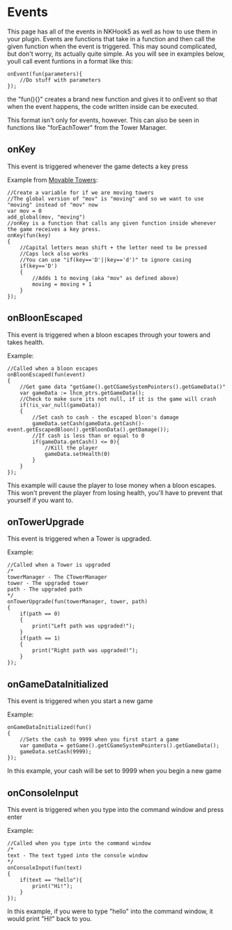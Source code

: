# Events
This page has all of the events in NKHook5 as well as how to use them in your plugin. Events are functions that take in a function and then call the given function when the event is triggered. This may sound complicated, but don't worry, its actually quite simple. As you will see in examples below, youll call event funtions in a format like this:
```
onEvent(fun(parameters){
    //Do stuff with parameters
});
```
the "fun(){}" creates a brand new function and gives it to onEvent so that when the event happens, the code written inside can be executed.

This format isn't only for events, however. This can also be seen in functions like "forEachTower" from the Tower Manager.

## onKey
This event is triggered whenever the game detects a key press

Example from [Movable Towers](https://github.com/DisabledMallis/NKHook5/blob/master/ScriptExamples/MovableTowers.chai):
```
//Create a variable for if we are moving towers
//The global version of "mov" is "moving" and so we want to use "moving" instead of "mov" now
var mov = 0
add_global(mov, "moving")
//onKey is a function that calls any given function inside whenever the game receives a key press.
onKey(fun(key)
{
	//Capital letters mean shift + the letter need to be pressed
	//Caps lock also works
	//You can use "if(key=='D'||key=='d')" to ignore casing
	if(key=='D')
	{
		//Adds 1 to moving (aka "mov" as defined above)
		moving = moving + 1
	}
});
```

## onBloonEscaped
This event is triggered when a bloon escapes through your towers and takes health.

Example:
```
//Called when a bloon escapes
onBloonEscaped(fun(event)
{
	//Get game data "getGame().getCGameSystemPointers().getGameData()"
	var gameData := lhcm_ptrs.getGameData();
	//Check to make sure its not null, if it is the game will crash
	if(!is_var_null(gameData))
	{
		//Set cash to cash - the escaped bloon's damage
		gameData.setCash(gameData.getCash()-event.getEscapedBloon().getBloonData().getDamage());
		//If cash is less than or equal to 0
		if(gameData.getCash() <= 0){
			//Kill the player
			gameData.setHealth(0)
		}
	}
});
```

This example will cause the player to lose money when a bloon escapes. This won't prevent the player from losing health, you'll have to prevent that yourself if you want to.


## onTowerUpgrade
This event is triggered when a Tower is upgraded.

Example:
```
//Called when a Tower is upgraded
/*
towerManager - The CTowerManager
tower - The upgraded tower
path - The upgraded path
*/
onTowerUpgrade(fun(towerManager, tower, path)
{
	if(path == 0)
	{
		print("Left path was upgraded!");
	}
	if(path == 1)
	{
		print("Right path was upgraded!");
	}
});
```


## onGameDataInitialized
This event is triggered when you start a new game

Example:
```
onGameDataInitialized(fun()
{
	//Sets the cash to 9999 when you first start a game
	var gameData = getGame().getCGameSystemPointers().getGameData();
	gameData.setCash(9999);
});
```

In this example, your cash will be set to 9999 when you begin a new game



## onConsoleInput
This event is triggered when you type into the command window and press enter

Example:
```
//Called when you type into the command window
/*
text - The text typed into the console window
*/
onConsoleInput(fun(text)
{
	if(text == "hello"){
		print("Hi!");
	}
});
```

In this example, if you were to type "hello" into the command window, it would print "Hi!" back to you.
